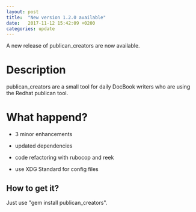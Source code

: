 ```yaml
---
layout: post
title:  "New version 1.2.0 available"
date:   2017-11-12 15:42:09 +0200
categories: update
---
```

A new release of publican_creators are now available.

# Description

publican_creators are a small tool for daily DocBook writers who are using the Redhat publican tool.

# What happend?

* 3 minor enhancements

 * updated dependencies
 * code refactoring with rubocop and reek
 * use XDG Standard for config files
 
## How to get it?
Just use "gem install publican_creators".